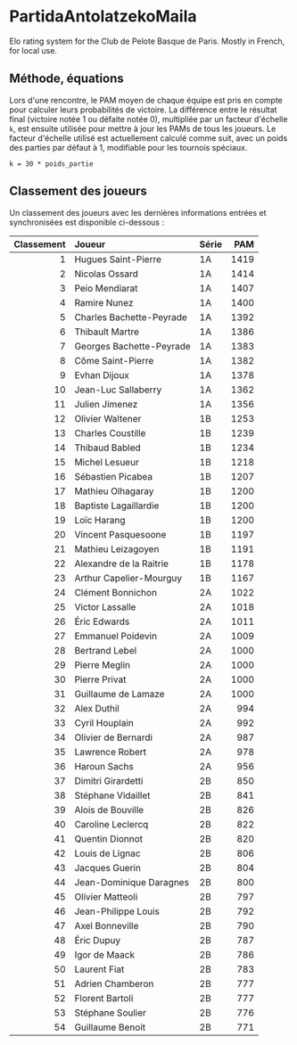 # PartidaAntolatzekoMaila
Elo rating system for the Club de Pelote Basque de Paris. Mostly in French, for local use.

## Méthode, équations
Lors d'une rencontre, le PAM moyen de chaque équipe est pris en compte pour calculer leurs probabilités de victoire. La différence entre le résultat final (victoire notée 1 ou défaite notée 0), multipliée par un facteur d'échelle `k`, est ensuite utilisée pour mettre à jour les PAMs de tous les joueurs. Le facteur d'échelle utilisé est actuellement calculé comme suit, avec un poids des parties par défaut à 1, modifiable pour les tournois spéciaux.

```
k = 30 * poids_partie
```

## Classement des joueurs
Un classement des joueurs avec les dernières informations entrées et synchronisées est disponible ci-dessous :

|   Classement | Joueur                   | Série   |   PAM |
|-------------:|:-------------------------|:--------|------:|
|            1 | Hugues Saint-Pierre      | 1A      |  1419 |
|            2 | Nicolas Ossard           | 1A      |  1414 |
|            3 | Peio Mendiarat           | 1A      |  1407 |
|            4 | Ramire Nunez             | 1A      |  1400 |
|            5 | Charles Bachette-Peyrade | 1A      |  1392 |
|            6 | Thibault Martre          | 1A      |  1386 |
|            7 | Georges Bachette-Peyrade | 1A      |  1383 |
|            8 | Côme Saint-Pierre        | 1A      |  1382 |
|            9 | Evhan Dijoux             | 1A      |  1378 |
|           10 | Jean-Luc Sallaberry      | 1A      |  1362 |
|           11 | Julien Jimenez           | 1A      |  1356 |
|           12 | Olivier Waltener         | 1B      |  1253 |
|           13 | Charles Coustille        | 1B      |  1239 |
|           14 | Thibaud Babled           | 1B      |  1234 |
|           15 | Michel Lesueur           | 1B      |  1218 |
|           16 | Sébastien Picabea        | 1B      |  1207 |
|           17 | Mathieu Olhagaray        | 1B      |  1200 |
|           18 | Baptiste Lagaillardie    | 1B      |  1200 |
|           19 | Loïc Harang              | 1B      |  1200 |
|           20 | Vincent Pasquesoone      | 1B      |  1197 |
|           21 | Mathieu Leizagoyen       | 1B      |  1191 |
|           22 | Alexandre de la Raitrie  | 1B      |  1178 |
|           23 | Arthur Capelier-Mourguy  | 1B      |  1167 |
|           24 | Clément Bonnichon        | 2A      |  1022 |
|           25 | Victor Lassalle          | 2A      |  1018 |
|           26 | Éric Edwards             | 2A      |  1011 |
|           27 | Emmanuel Poidevin        | 2A      |  1009 |
|           28 | Bertrand Lebel           | 2A      |  1000 |
|           29 | Pierre Meglin            | 2A      |  1000 |
|           30 | Pierre Privat            | 2A      |  1000 |
|           31 | Guillaume de Lamaze      | 2A      |  1000 |
|           32 | Alex Duthil              | 2A      |   994 |
|           33 | Cyril Houplain           | 2A      |   992 |
|           34 | Olivier de Bernardi      | 2A      |   987 |
|           35 | Lawrence Robert          | 2A      |   978 |
|           36 | Haroun Sachs             | 2A      |   956 |
|           37 | Dimitri Girardetti       | 2B      |   850 |
|           38 | Stéphane Vidaillet       | 2B      |   841 |
|           39 | Alois de Bouville        | 2B      |   826 |
|           40 | Caroline Leclercq        | 2B      |   822 |
|           41 | Quentin Dionnot          | 2B      |   820 |
|           42 | Louis de Lignac          | 2B      |   806 |
|           43 | Jacques Guerin           | 2B      |   804 |
|           44 | Jean-Dominique Daragnes  | 2B      |   800 |
|           45 | Olivier Matteoli         | 2B      |   797 |
|           46 | Jean-Philippe Louis      | 2B      |   792 |
|           47 | Axel Bonneville          | 2B      |   790 |
|           48 | Éric Dupuy               | 2B      |   787 |
|           49 | Igor de Maack            | 2B      |   786 |
|           50 | Laurent Fiat             | 2B      |   783 |
|           51 | Adrien Chamberon         | 2B      |   777 |
|           52 | Florent Bartoli          | 2B      |   777 |
|           53 | Stéphane Soulier         | 2B      |   776 |
|           54 | Guillaume Benoit         | 2B      |   771 |
